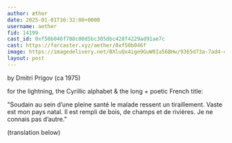 ```yaml
---
author: æther
date: 2025-01-01T16:32:08+0000
username: aether
fid: 14199
cast_id: 0xf50b046f788c00d5bc305dbc428f4229ad91ae7c
cast: https://farcaster.xyz/aether/0xf50b046f
image: https://imagedelivery.net/BXluQx4ige9GuW0Ia56BHw/9365d73a-7ad4-49ae-6352-2775a6686200/original
layout: post
---
```


by Dmitri Prigov (ca 1975)

for the lightning,
the Cyrillic alphabet &
the long + poetic French title:

"Soudain au sein d’une pleine santé le malade ressent un tiraillement. Vaste est mon pays natal. Il est rempli de bois, de champs et de rivières. Je ne connais pas d’autre."

(translation below)

<img src='https://imagedelivery.net/BXluQx4ige9GuW0Ia56BHw/9365d73a-7ad4-49ae-6352-2775a6686200/original' alt='' referrerpolicy='no-referrer'/>
